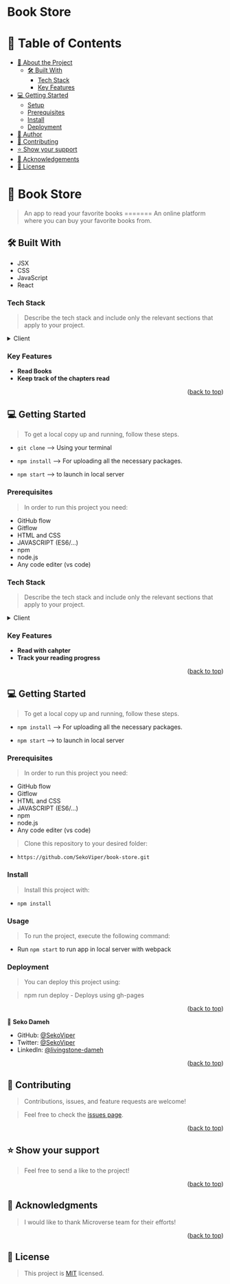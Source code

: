 # Book Store

<a name="readme-top"></a>

<!-- TABLE OF CONTENTS -->

# 📗 Table of Contents

- [📖 About the Project](#about-project)
  - [🛠 Built With](#built-with)
    - [Tech Stack](#tech-stack)
    - [Key Features](#key-features)
- [💻 Getting Started](#getting-started)
  - [Setup](#setup)
  - [Prerequisites](#prerequisites)
  - [Install](#install)
  - [Deployment](#triangular_flag_on_post-deployment)
- [👥 Author](#author)
- [🤝 Contributing](#contributing)
- [⭐️ Show your support](#support)
- [🙏 Acknowledgements](#acknowledgements)
- [📝 License](#license)

<!-- PROJECT DESCRIPTION -->

# 📖 Book Store <a name="about-project"></a>

> An app to read your favorite books
=======
> An online platform where you can buy your favorite books from.

## 🛠 Built With <a name="built-with"></a>

- JSX
- CSS
- JavaScript
- React


### Tech Stack <a name="tech-stack"></a>

> Describe the tech stack and include only the relevant sections that apply to your project.

<details>
  <summary>Client</summary>
  <ul>
    <li><a href="https://developer.mozilla.org/en-US/docs/Learn/HTML">REACT</a></li>
    <li><a href="https://developer.mozilla.org/en-US/docs/Learn/CSS">CSS</a></li>
    <li><a href="https://developer.mozilla.org/en-US/docs/Learn/JavaScript">JavaScript (ES6/ES7..)</a></li>
    <li><a href="https://webpack.js.org/">JSX</a></li>
  </ul>
</details>


### Key Features <a name="key-features"></a>

- **Read Books**
- **Keep track of the chapters read**

<p align="right">(<a href="#readme-top">back to top</a>)</p>


## 💻 Getting Started <a name="getting-started"></a>

> To get a local copy up and running, follow these steps.

- `git clone` --> Using your terminal
- `npm install` --> For uploading all the necessary packages.

- `npm start` --> to launch in local server


### Prerequisites

> In order to run this project you need:

- GitHub flow
- Gitflow
- HTML and CSS
- JAVASCRIPT (ES6/...)
- npm
- node.js
- Any code editer (vs code)


### Tech Stack <a name="tech-stack"></a>

> Describe the tech stack and include only the relevant sections that apply to your project.

<details>
  <summary>Client</summary>
  <ul>
    <li><a href="https://developer.mozilla.org/en-US/docs/Learn/HTML">REACT</a></li>
    <li><a href="https://developer.mozilla.org/en-US/docs/Learn/CSS">CSS</a></li>
    <li><a href="https://developer.mozilla.org/en-US/docs/Learn/JavaScript">JavaScript (ES6/ES7..)</a></li>
    <li><a href="https://webpack.js.org/">JSX</a></li>
  </ul>
</details>


### Key Features <a name="key-features"></a>

- **Read with cahpter**
- **Track your reading progress**

<p align="right">(<a href="#readme-top">back to top</a>)</p>


## 💻 Getting Started <a name="getting-started"></a>

> To get a local copy up and running, follow these steps.

- `npm install` --> For uploading all the necessary packages.

- `npm start` --> to launch in local server


### Prerequisites

> In order to run this project you need:

- GitHub flow
- Gitflow
- HTML and CSS
- JAVASCRIPT (ES6/...)
- npm
- node.js
- Any code editer (vs code)

> Clone this repository to your desired folder:

- `https://github.com/SekoViper/book-store.git`

### Install

> Install this project with:

- `npm install`

### Usage

> To run the project, execute the following command:

- Run `npm start` to run app in local server with webpack


### Deployment

> You can deploy this project using:

> npm run deploy - Deploys using gh-pages

<p align="right">(<a href="#readme-top">back to top</a>)</p>

<!-- AUTHOR -->

👤 **Seko Dameh**

- GitHub: [@SekoViper](https://github.com/SekoViper)
- Twitter: [@SekoViper](https://twitter.com/SekoViper)
- LinkedIn: [@livingstone-dameh](https://www.linkedin.com/in/livingstone-dameh-b755a5151/)

<p align="right">(<a href="#readme-top">back to top</a>)</p>

<!-- CONTRIBUTING -->

## 🤝 Contributing <a name="contributing"></a>

> Contributions, issues, and feature requests are welcome!

> Feel free to check the [issues page](https://github.com/sekoviper/book-store/issues).

<p align="right">(<a href="#readme-top">back to top</a>)</p>

## ⭐️ Show your support <a name="support"></a>

> Feel free to send a like to the project!

<p align="right">(<a href="#readme-top">back to top</a>)</p>

## 🙏 Acknowledgments <a name="acknowledgements"></a>

> I would like to thank Microverse team for their efforts!

<p align="right">(<a href="#readme-top">back to top</a>)</p>

## 📝 License <a name="license"></a>

> This project is [MIT](./LICENSE) licensed.

